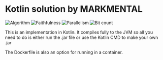 # Kotlin solution by MARKMENTAL

![Algorithm](https://img.shields.io/badge/Algorithm-base-green)
![Faithfulness](https://img.shields.io/badge/Faithful-yes-green)
![Parallelism](https://img.shields.io/badge/Parallel-no-green)
![Bit count](https://img.shields.io/badge/Bits-1-green)

This is an implementation in Kotlin.
It compiles fully to the JVM so all you need to do is either run the .jar file or use the Kotlin CMD to make your own .jar

The Dockerfile is also an option for running in a container.
